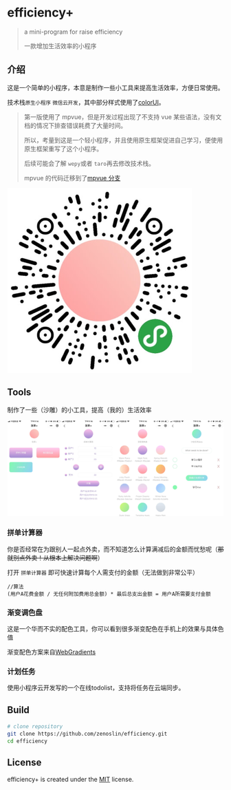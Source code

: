 # efficiency+

> a mini-program for raise efficiency
>
> 一款增加生活效率的小程序

## 介绍

这是一个简单的小程序，本意是制作一些小工具来提高生活效率，方便日常使用。

技术栈`原生小程序` `微信云开发`，其中部分样式使用了[colorUI](https://github.com/weilanwl/ColorUI)。

> 第一版使用了 mpvue，但是开发过程出现了不支持 vue 某些语法，没有文档的情况下排查错误耗费了大量时间。
>
> 所以，考量到这是一个轻小程序，并且使用原生框架促进自己学习，便使用原生框架重写了这个小程序。
>
> 后续可能会了解 `wepy`或者 `taro`再去修改技术栈。
>
> mpvue 的代码迁移到了[mpvue 分支](https://github.com/zenoslin/efficiency/tree/mpvue)

![qrcode.png](https://github.com/zenoslin/efficiency/blob/master/images/qrcode.png)

## Tools

制作了一些（沙雕）的小工具，提高（我的）生活效率

![index.png](https://github.com/zenoslin/efficiency/blob/master/images/index.png)

### 拼单计算器

你是否经常在为跟别人一起点外卖，而不知道怎么计算满减后的金额而忧愁呢（~~那就别点外卖！从根本上解决问题啊~~）

打开 `拼单计算器` 即可快速计算每个人需支付的金额（无法做到非常公平）

```*
//算法
(用户A花费金额 / 无任何附加费用总金额) * 最后总支出金额 = 用户A所需要支付金额
```

### 渐变调色盘

这是一个华而不实的配色工具，你可以看到很多渐变配色在手机上的效果与具体色值

渐变配色方案来自[WebGradients](https://github.com/itmeo/webgradients)

### 计划任务

使用小程序云开发写的一个在线todolist，支持将任务在云端同步。

## Build

```bash
# clone repository
git clone https://github.com/zenoslin/efficiency.git
cd efficiency
```

## License

efficiency+ is created under the [MIT](https://github.com/zenoslin/efficiency/blob/master/LICENSE) license.

